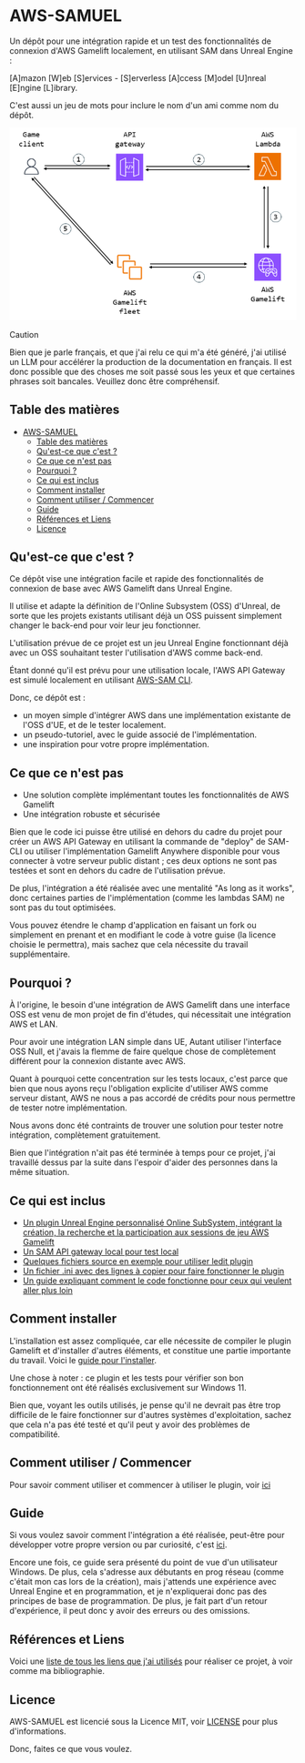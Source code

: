 # AWS-SAMUEL

Un dépôt pour une intégration rapide et un test des fonctionnalités de connexion d'AWS Gamelift localement, en utilisant SAM dans Unreal Engine :

[A]mazon [W]eb [S]ervices - [S]erverless [A]ccess [M]odel [U]nreal [E]ngine [L]ibrary.

C'est aussi un jeu de mots pour inclure le nom d'un ami comme nom du dépôt.

![Illustration](../Media/stripped-out-multiplayer-session-based-game-hosting-on-aws.png)

> [!CAUTION]
> Bien que je parle français, et que j'ai relu ce qui m'a été généré, j'ai utilisé un LLM pour accélérer la production de la documentation en français.
> Il est donc possible que des choses me soit passé sous les yeux et que certaines phrases soit bancales. Veuillez donc être compréhensif.

## Table des matières

- [AWS-SAMUEL](#aws-samuel)
  - [Table des matières](#table-des-matières)
  - [Qu'est-ce que c'est ?](#quest-ce-que-cest-)
  - [Ce que ce n'est pas](#ce-que-ce-nest-pas)
  - [Pourquoi ?](#pourquoi-)
  - [Ce qui est inclus](#ce-qui-est-inclus)
  - [Comment installer](#comment-installer)
  - [Comment utiliser / Commencer](#comment-utiliser--commencer)
  - [Guide](#guide)
  - [Références et Liens](#références-et-liens)
  - [Licence](#licence)

## Qu'est-ce que c'est ?

Ce dépôt vise une intégration facile et rapide des fonctionnalités de connexion de base avec AWS Gamelift dans Unreal Engine.

Il utilise et adapte la définition de l'Online Subsystem (OSS) d'Unreal, de sorte que les projets existants utilisant déjà un OSS puissent simplement changer le back-end pour voir leur jeu fonctionner.

L'utilisation prévue de ce projet est un jeu Unreal Engine fonctionnant déjà avec un OSS souhaitant tester l'utilisation d'AWS comme back-end.

Étant donné qu'il est prévu pour une utilisation locale, l'AWS API Gateway est simulé localement en utilisant [AWS-SAM CLI](https://github.com/aws/aws-sam-cli).

Donc, ce dépôt est :

- un moyen simple d'intégrer AWS dans une implémentation existante de l'OSS d'UE, et de le tester localement.
- un pseudo-tutoriel, avec le guide associé de l'implémentation.
- une inspiration pour votre propre implémentation.

## Ce que ce n'est pas

- Une solution complète implémentant toutes les fonctionnalités de AWS Gamelift
- Une intégration robuste et sécurisée

Bien que le code ici puisse être utilisé en dehors du cadre du projet pour créer un AWS API Gateway en utilisant la commande de "deploy" de SAM-CLI ou utiliser l'implémentation Gamelift Anywhere disponible pour vous connecter à votre serveur public distant ; ces deux options ne sont pas testées et sont en dehors du cadre de l'utilisation prévue.

De plus, l'intégration a été réalisée avec une mentalité "As long as it works", donc certaines parties de l'implémentation (comme les lambdas SAM) ne sont pas du tout optimisées.

Vous pouvez étendre le champ d'application en faisant un fork ou simplement en prenant et en modifiant le code à votre guise (la licence choisie le permettra), mais sachez que cela nécessite du travail supplémentaire.

## Pourquoi ?

À l'origine, le besoin d'une intégration de AWS Gamelift dans une interface OSS est venu de mon projet de fin d'études, qui nécessitait une intégration AWS et LAN.

Pour avoir une intégration LAN simple dans UE, Autant utiliser l'interface OSS Null, et j'avais la flemme de faire quelque chose de complètement différent pour la connexion distante avec AWS.

Quant à pourquoi cette concentration sur les tests locaux, c'est parce que bien que nous ayons reçu l'obligation explicite d'utiliser AWS comme serveur distant, AWS ne nous a pas accordé de crédits pour nous permettre de tester notre implémentation.

Nous avons donc été contraints de trouver une solution pour tester notre intégration, complètement gratuitement.

Bien que l'intégration n'ait pas été terminée à temps pour ce projet, j'ai travaillé dessus par la suite dans l'espoir d'aider des personnes dans la même situation.

## Ce qui est inclus

- [Un plugin Unreal Engine personnalisé Online SubSystem, intégrant la création, la recherche et la participation aux sessions de jeu AWS Gamelift](../../Plugins/AWSOSS/)
- [Un SAM API gateway local pour test local](../../Plugins/AWSOSS/SAM/)
- [Quelques fichiers source en exemple pour utiliser ledit plugin](../../Source/)
- [Un fichier .ini avec des lignes à copier pour faire fonctionner le plugin](../../Config/DefaultEngine.ini)
- [Un guide expliquant comment le code fonctionne pour ceux qui veulent aller plus loin](#guide)

## Comment installer

L'installation est assez compliquée, car elle nécessite de compiler le plugin Gamelift et d'installer d'autres éléments, et constitue une partie importante du travail. Voici le [guide pour l'installer](Install/Prerequisites.md).

Une chose à noter : ce plugin et les tests pour vérifier son bon fonctionnement ont été réalisés exclusivement sur Windows 11.

Bien que, voyant les outils utilisés, je pense qu'il ne devrait pas être trop difficile de le faire fonctionner sur d'autres systèmes d'exploitation, sachez que cela n'a pas été testé et qu'il peut y avoir des problèmes de compatibilité.

## Comment utiliser / Commencer

Pour savoir comment utiliser et commencer à utiliser le plugin, voir [ici](Usage/Configuration.md)

## Guide

Si vous voulez savoir comment l'intégration a été réalisée, peut-être pour développer votre propre version ou par curiosité, c'est [ici](Walkthrough/Design.md).

Encore une fois, ce guide sera présenté du point de vue d'un utilisateur Windows.
De plus, cela s'adresse aux débutants en prog réseau (comme c'était mon cas lors de la création), mais j'attends une expérience avec Unreal Engine et en programmation, et je n'expliquerai donc pas des principes de base de programmation.
De plus, je fait part d'un retour d'expérience, il peut donc y avoir des erreurs ou des omissions.

## Références et Liens

Voici une [liste de tous les liens que j'ai utilisés](../References.md) pour réaliser ce projet, à voir comme ma bibliographie.

## Licence

AWS-SAMUEL est licencié sous la Licence MIT, voir [LICENSE](../../LICENSE) pour plus d'informations.

Donc, faites ce que vous voulez.
